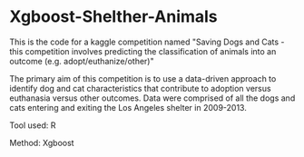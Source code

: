 # Xgboost-Shelther-Animals

This is the code for a kaggle competition named "Saving Dogs and Cats - this competition involves predicting the classification of animals into an outcome (e.g. adopt/euthanize/other)"

The primary aim of this competition is to use a data-driven approach to identify dog and cat characteristics that contribute to adoption versus euthanasia versus other outcomes. Data were comprised of all the dogs and cats entering and exiting the Los Angeles  shelter in 2009-2013.

Tool used: R

Method: Xgboost
